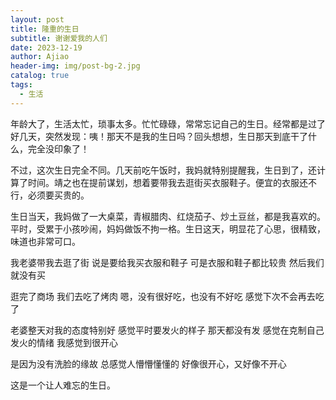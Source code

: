 ```yaml
---
layout: post
title: 隆重的生日
subtitle: 谢谢爱我的人们
date: 2023-12-19
author: Ajiao
header-img: img/post-bg-2.jpg
catalog: true
tags:
  - 生活
---
```

年龄大了，生活太忙，琐事太多。忙忙碌碌，常常忘记自己的生日。经常都是过了好几天，突然发现：咦！那天不是我的生日吗？回头想想，生日那天到底干了什么，完全没印象了！

不过，这次生日完全不同。几天前吃午饭时，我妈就特别提醒我，生日到了，还计算了时间。靖之也在提前谋划，想着要带我去逛街买衣服鞋子。便宜的衣服还不行，必须要买贵的。

生日当天，我妈做了一大桌菜，青椒腊肉、红烧茄子、炒土豆丝，都是我喜欢的。平时，受累于小孩吵闹，妈妈做饭不拘一格。生日这天，明显花了心思，很精致，味道也非常可口。

我老婆带我去逛了街
说是要给我买衣服和鞋子
可是衣服和鞋子都比较贵
然后我们就没有买

逛完了商场
我们去吃了烤肉
嗯，没有很好吃，也没有不好吃
感觉下次不会再去吃了

老婆整天对我的态度特别好
感觉平时要发火的样子
那天都没有发
感觉在克制自己发火的情绪
我感觉到很开心

是因为没有洗脸的缘故
总感觉人懵懵懂懂的
好像很开心，又好像不开心

这是一个让人难忘的生日。
